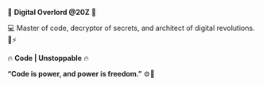 🚀 **Digital Overlord @20Z** 🌌

💻 Master of code, decryptor of secrets, and architect of digital revolutions. 🧩⚡

🔥 **Code  | Unstoppable** 🔥

**“Code is power, and power is freedom.”** ⚙️🔗

